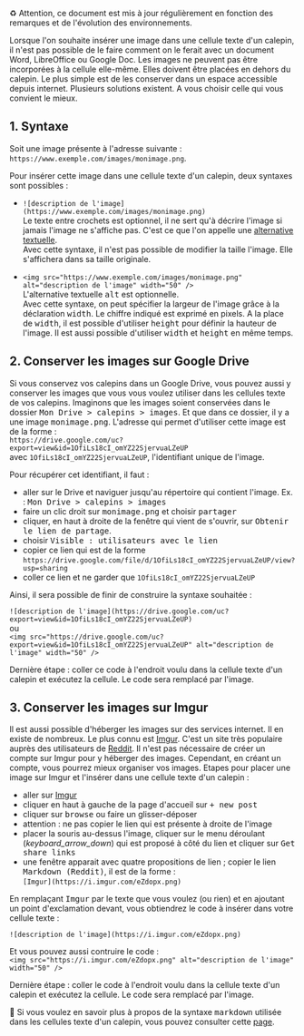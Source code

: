 ♻️ Attention, ce document est mis à jour régulièrement en fonction des remarques et de l'évolution des environnements.

Lorsque l'on souhaite insérer une image dans une cellule texte d'un calepin, il n'est pas possible de le faire comment on le ferait avec un document Word, LibreOffice ou Google Doc. Les images ne peuvent pas être incorporées à la cellule elle-même. Elles doivent être placées en dehors du calepin. Le plus simple est de les conserver dans un espace accessible depuis internet. Plusieurs solutions existent. A vous choisir celle qui vous convient le mieux.

## 1. Syntaxe
Soit une image présente à l'adresse suivante  : `https://www.exemple.com/images/monimage.png`.

Pour insérer cette image dans une cellule texte d'un calepin, deux syntaxes sont possibles :
- `![description de l'image](https://www.exemple.com/images/monimage.png)`<br />
Le texte entre crochets est optionnel, il ne sert qu'à décrire l'image si jamais l'image ne s'affiche pas. C'est ce que l'on appelle une [alternative textuelle](https://fr.wikipedia.org/wiki/Alternative_textuelle).<br />
Avec cette syntaxe, il n'est pas possible de modifier la taille l'image. Elle s'affichera dans sa taille originale.

- `<img src="https://www.exemple.com/images/monimage.png" alt="description de l'image" width="50" />`<br />
L'alternative textuelle <kbd>alt</kbd> est optionnelle.<br />
Avec cette syntaxe, on peut spécifier la largeur de l'image grâce à la déclaration <kbd>width</kbd>. Le chiffre indiqué est exprimé en pixels. A la place de <kbd>width</kbd>, il est possible d'utiliser <kbd>height</kbd> pour définir la hauteur de l'image. Il est aussi possible d'utiliser <kbd>width</kbd> et <kbd>height</kbd> en même temps.

## 2. Conserver les images sur Google Drive
Si vous conservez vos calepins dans un Google Drive, vous pouvez aussi y conserver les images que vous vous voulez utiliser dans les cellules texte de vos calepins. Imaginons que les images soient conservées dans le dossier <kbd>Mon Drive > calepins > images</kbd>. Et que dans ce dossier, il y a une image <kbd>monimage.png</kbd>. L'adresse qui permet d'utiliser cette image est de la forme :<br />
`https://drive.google.com/uc?export=view&id=1OfiLs18cI_omYZ22SjervuaLZeUP`<br />
avec `1OfiLs18cI_omYZ22SjervuaLZeUP`, l'identifiant unique de l'image.

Pour récupérer cet identifiant, il faut :
- aller sur le Drive et naviguer jusqu'au répertoire qui contient l'image. Ex. : <kbd>Mon Drive > calepins > images</kbd>
- faire un clic droit sur <kbd>monimage.png</kbd> et choisir <kbd>partager</kbd>
- cliquer, en haut à droite de la fenêtre qui vient de s'ouvrir, sur <kbd>Obtenir le lien de partage</kbd>.
- choisir <kbd>Visible : utilisateurs avec le lien</kbd>
- copier ce lien qui est de la forme `https://drive.google.com/file/d/1OfiLs18cI_omYZ22SjervuaLZeUP/view?usp=sharing`
- coller ce lien et ne garder que `1OfiLs18cI_omYZ22SjervuaLZeUP`

Ainsi, il sera possible de finir de construire la syntaxe souhaitée :

`![description de l'image](https://drive.google.com/uc?export=view&id=1OfiLs18cI_omYZ22SjervuaLZeUP)`<br />
ou<br />
`<img src="https://drive.google.com/uc?export=view&id=1OfiLs18cI_omYZ22SjervuaLZeUP" alt="description de l'image" width="50" />`

Dernière étape : coller ce code à l'endroit voulu dans la cellule texte d'un calepin et exécutez la cellule. Le code sera remplacé par l'image.

## 3. Conserver les images sur Imgur
Il est aussi possible d'héberger les images sur des services internet. Il en existe de nombreux. Le plus connu est [Imgur](https://imgur.com/). C'est un site très populaire auprès des utilisateurs de [Reddit](https://www.reddit.com/). Il n'est pas nécessaire de créer un compte sur Imgur pour y héberger des images. Cependant, en créant un compte, vous pourrez mieux organiser vos images.
Etapes pour placer une image sur Imgur et l'insérer dans une cellule texte d'un calepin :
- aller sur [Imgur](https://imgur.com/)
- cliquer en haut à gauche de la page d'accueil sur <kbd>+ new post</kbd>
- cliquer sur <kbd>browse</kbd> ou faire un glisser-déposer
- attention : ne pas copier le lien qui est présente à droite de l'image
- placer la souris au-dessus l'image, cliquer sur le menu déroulant (<i class="material-icons align-middle">keyboard_arrow_down</i>) qui est proposé à côté du lien et cliquer sur <kbd>Get share links</kbd>
- une fenêtre apparait avec quatre propositions de lien ; copier le lien <kbd>Markdown (Reddit)</kbd>, il est de la forme :<br />
`[Imgur](https://i.imgur.com/eZdopx.png)`

En remplaçant <kbd>Imgur</kbd> par le texte que vous voulez (ou rien) et en ajoutant un point d'exclamation devant, vous obtiendrez le code à insérer dans votre cellule texte :

`![description de l'image](https://i.imgur.com/eZdopx.png)`<br />

Et vous pouvez aussi contruire le code : <br />
`<img src="https://i.imgur.com/eZdopx.png" alt="description de l'image" width="50" />`

Dernière étape : coller le code à l'endroit voulu dans la cellule texte d'un calepin et exécutez la cellule. Le code sera remplacé par l'image.

🔎 Si vous voulez en savoir plus à propos de la syntaxe <kbd>markdown</kbd> utilisée dans les cellules texte d'un calepin, vous pouvez consulter cette [page](https://jupyter-notebook.readthedocs.io/en/stable/examples/Notebook/Working%20With%20Markdown%20Cells.html).
